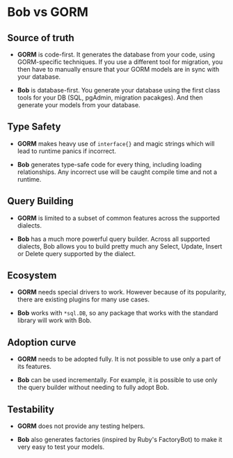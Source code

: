 # Bob vs GORM

## Source of truth

* **GORM** is code-first. It generates the database from your code, using GORM-specific techniques. If you use a different tool for migration, you then have to manually ensure that your GORM models are in sync with your database.

* **Bob** is database-first. You generate your database using the first class tools for your DB (SQL, pgAdmin, migration pacakges). And then generate your models from your database.

## Type Safety

* **GORM** makes heavy use of `interface{}` and magic strings which will lead to runtime panics if incorrect.

* **Bob** generates type-safe code for every thing, including loading relationships. Any incorrect use will be caught compile time and not a runtime.

## Query Building

* **GORM** is limited to a subset of common features across the supported dialects.

* **Bob** has a much more powerful query builder. Across all supported dialects, Bob allows you to build pretty much any Select, Update, Insert or Delete query supported by the dialect.

## Ecosystem

* **GORM** needs special drivers to work. However because of its popularity, there are existing plugins for many use cases.

* **Bob** works with `*sql.DB`, so any package that works with the standard library will work with Bob.

## Adoption curve

* **GORM** needs to be adopted fully. It is not possible to use only a part of its features.

* **Bob** can be used incrementally. For example, it is possible to use only the query builder without needing to fully adopt Bob.

## Testability

* **GORM** does not provide any testing helpers.

* **Bob** also generates factories (inspired by Ruby's FactoryBot) to make it very easy to test your models.

